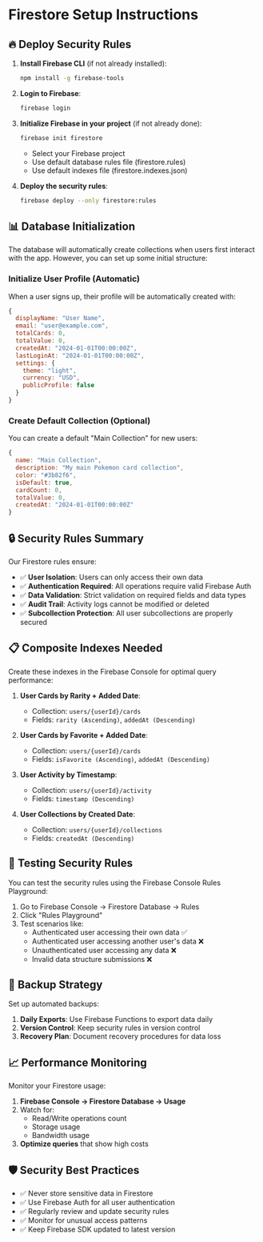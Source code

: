 # Firestore Setup Instructions

## 🔥 **Deploy Security Rules**

1. **Install Firebase CLI** (if not already installed):

   ```bash
   npm install -g firebase-tools
   ```

2. **Login to Firebase**:

   ```bash
   firebase login
   ```

3. **Initialize Firebase in your project** (if not already done):

   ```bash
   firebase init firestore
   ```

   - Select your Firebase project
   - Use default database rules file (firestore.rules)
   - Use default indexes file (firestore.indexes.json)

4. **Deploy the security rules**:
   ```bash
   firebase deploy --only firestore:rules
   ```

## 📊 **Database Initialization**

The database will automatically create collections when users first interact with the app. However, you can set up some initial structure:

### Initialize User Profile (Automatic)

When a user signs up, their profile will be automatically created with:

```javascript
{
  displayName: "User Name",
  email: "user@example.com",
  totalCards: 0,
  totalValue: 0,
  createdAt: "2024-01-01T00:00:00Z",
  lastLoginAt: "2024-01-01T00:00:00Z",
  settings: {
    theme: "light",
    currency: "USD",
    publicProfile: false
  }
}
```

### Create Default Collection (Optional)

You can create a default "Main Collection" for new users:

```javascript
{
  name: "Main Collection",
  description: "My main Pokemon card collection",
  color: "#3b82f6",
  isDefault: true,
  cardCount: 0,
  totalValue: 0,
  createdAt: "2024-01-01T00:00:00Z"
}
```

## 🔒 **Security Rules Summary**

Our Firestore rules ensure:

- ✅ **User Isolation**: Users can only access their own data
- ✅ **Authentication Required**: All operations require valid Firebase Auth
- ✅ **Data Validation**: Strict validation on required fields and data types
- ✅ **Audit Trail**: Activity logs cannot be modified or deleted
- ✅ **Subcollection Protection**: All user subcollections are properly secured

## 📋 **Composite Indexes Needed**

Create these indexes in the Firebase Console for optimal query performance:

1. **User Cards by Rarity + Added Date**:

   - Collection: `users/{userId}/cards`
   - Fields: `rarity (Ascending)`, `addedAt (Descending)`

2. **User Cards by Favorite + Added Date**:

   - Collection: `users/{userId}/cards`
   - Fields: `isFavorite (Ascending)`, `addedAt (Descending)`

3. **User Activity by Timestamp**:

   - Collection: `users/{userId}/activity`
   - Fields: `timestamp (Descending)`

4. **User Collections by Created Date**:
   - Collection: `users/{userId}/collections`
   - Fields: `createdAt (Descending)`

## 🧪 **Testing Security Rules**

You can test the security rules using the Firebase Console Rules Playground:

1. Go to Firebase Console → Firestore Database → Rules
2. Click "Rules Playground"
3. Test scenarios like:
   - Authenticated user accessing their own data ✅
   - Authenticated user accessing another user's data ❌
   - Unauthenticated user accessing any data ❌
   - Invalid data structure submissions ❌

## 🔄 **Backup Strategy**

Set up automated backups:

1. **Daily Exports**: Use Firebase Functions to export data daily
2. **Version Control**: Keep security rules in version control
3. **Recovery Plan**: Document recovery procedures for data loss

## 📈 **Performance Monitoring**

Monitor your Firestore usage:

1. **Firebase Console → Firestore Database → Usage**
2. Watch for:
   - Read/Write operations count
   - Storage usage
   - Bandwidth usage
3. **Optimize queries** that show high costs

## 🛡️ **Security Best Practices**

- ✅ Never store sensitive data in Firestore
- ✅ Use Firebase Auth for all user authentication
- ✅ Regularly review and update security rules
- ✅ Monitor for unusual access patterns
- ✅ Keep Firebase SDK updated to latest version
